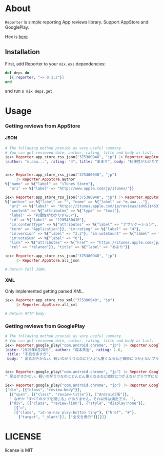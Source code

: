 # About

`Reporter` is simple reporting App reviews library.
Support AppStore and GooglePlay.

Hex is [here](https://hex.pm/packages/reporter)

## Installation

First, add Reporter to your `mix.exs` dependencies:

```elixir
def deps do
  [{:reporter, "~> 0.1.2"}]
end
```

and run `$ mix deps.get`.

# Usage
### Getting reviews from AppStore
#### JSON

```elixir
# The following method provide us very useful summary.
# You can get reviewed date, author, rating, title and body as List.
iex> Reporter.app_store_rss_json("375380948", "jp") |> Reporter.AppStore.review_summaries |> Enum.at(0)
[author: "m.aaa...", rating: "4", title: "あまり", body: "利便性がわかりずらい"]


iex> Reporter.app_store_rss_json("375380948", "jp")
     |> Reporter.AppStore.author
%{"name" => %{"label" => "iTunes Store"},
  "uri" => %{"label" => "http://www.apple.com/jp/itunes/"}}

iex> Reporter.app_store_rss_json("375380948", "jp") |> Reporter.AppStore.reviews |> Enum.at(0)
%{"author" => %{"label" => "", "name" => %{"label" => "m.aaa..."},
  "uri" => %{"label" => "https://itunes.apple.com/jp/reviews/id451145371"}},
  "content" => %{"attributes" => %{"type" => "text"},
  "label" => "利便性がわかりずらい"},
  "id" => %{"label" => "1205430410"},
  "im:contentType" => %{"attributes" => %{"label" => "アプリケーション",
  "term" => "Application"}}, "im:rating" => %{"label" => "4"},
  "im:version" => %{"label" => "3.3"}, "im:voteCount" => %{"label" => "0"},
  "im:voteSum" => %{"label" => "0"},
  "link" => %{"attributes" => %{"href" => "https://itunes.apple.com/jp/review?id=375380948&type=Purple%20Software",
  "rel" => "related"}}, "title" => %{"label" => "あまり"}}
```

```elixir
iex> Reporter.app_store_rss_json("375380948", "jp")
     |> Reporter.AppStore.all_json

# Return full JSON.
```

#### XML

Only implemented getting parsed XML.

```elixir
iex> Reporter.app_store_rss_xml("375380948", "jp")
     |> Reporter.AppStore.all_xml

# Return HTTP body.
```

### Getting reviews from GooglePlay

```elixir
# The following method provide us very useful summary.
# You can get reviewed date, author, rating, title and body as List.
iex> Reporter.google_play("com.android.chrome", "jp") |> Reporter.GooglePlay.review_summaries |> Enum.at(0)
[date: "2015年6月20日", author: "森本真治", rating: 1.0,
 title: "不具合多すぎ",
 body: " 戻るがきかない、軽いのがうりなのにどんどん重くなるなど微妙につかえないブラウザになってます…数ヶ月まったく治らないのでいい加減見限ろうかと。 "]


iex> Reporter.google_play("com.android.chrome", "jp") |> Reporter.GooglePlay.review_body_list |> Enum.at(0)
" 戻るがきかない、軽いのがうりなのにどんどん重くなるなど微妙につかえないブラウザになってます…数ヶ月まったく治らないのでいい加減見限ろうかと。 "

iex> Reporter.google_play("com.android.chrome", "jp") |> Reporter.GooglePlay.review_bodies |> Enum.at(1)
{"div", [{"class", "review-body"}],
  [{"span", [{"class", "review-title"}], ["Android5版"]},
  " なぜか「すべてのタブを閉じる」がありません。それ以外は満足です。 ",
  {"div", [{"class", "review-link"}, {"style", "display:none"}],
    [{"a",
    [{"class", "id-no-nav play-button tiny"}, {"href", "#"},
      {"target", "_blank"}], ["全文を表示"]}]}]}
```

# LICENSE
license is MIT
